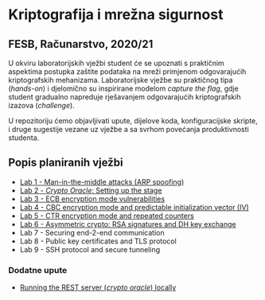# **Kriptografija i mrežna sigurnost**

## FESB, Računarstvo, 2020/21

U okviru laboratorijskih vježbi student će se upoznati s praktičnim aspektima postupka zaštite podataka na mreži primjenom odgovarajućih kriptografskih mehanizama. Laboratorijske vježbe su praktičnog tipa (_hands-on_) i djelomično su inspirirane modelom _capture the flag_, gdje student gradualno napreduje rješavanjem odgovarajućih kriptografskih izazova (_challenge_).

U repozitoriju ćemo objavljivati upute, dijelove koda, konfiguracijske skripte, i druge sugestije vezane uz vježbe a sa svrhom povećanja produktivnosti studenta.

## Popis planiranih vježbi

- [Lab 1 - Man-in-the-middle attacks (ARP spoofing)](/instructions/lab-1.md)
- [Lab 2 - _Crypto Oracle_: Setting up the stage](/instructions/lab-2.md)
- [Lab 3 - ECB encryption mode vulnerabilities](/instructions/lab-3.md)
- [Lab 4 - CBC encryption mode and predictable initialization vector (IV)](/instructions/lab-4.md)
- [Lab 5 - CTR encryption mode and repeated counters](/instructions/lab-5.md)
- [Lab 6 - Asymmetric crypto: RSA signatures and DH key exchange](/instructions/lab-6.md)
- Lab 7 - Securing end-2-end communication
- Lab 8 - Public key certificates and TLS protocol
- Lab 9 - SSH protocol and secure tunneling

### Dodatne upute

- [Running the REST server (_crypto oracle_) locally](/instructions/intro.md)
